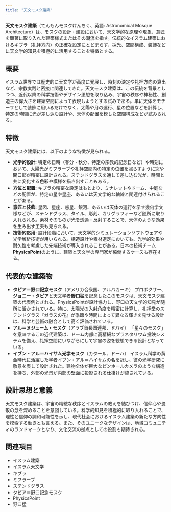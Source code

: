 ```yaml
---
title: "天文モスク建築"
---
```


**天文モスク建築**（てんもんモスクけんちく、英語: Astronomical Mosque Architecture）は、モスクの設計・建設において、天文学的な原理や現象、意匠を顕著に取り入れた建築様式またはその潮流を指す。伝統的なイスラム建築におけるキブラ（礼拝方向）の正確な設定にとどまらず、採光、空間構成、装飾などに天文学的知見を積極的に活用することを特徴とする。

## 概要

イスラム世界では歴史的に天文学が高度に発展し、時刻の決定や礼拝方向の算出など、宗教実践と密接に関連してきた。天文モスク建築は、この伝統を背景としつつ、近代以降の科学技術やデザイン思想を取り込み、宇宙の秩序や神秘性、創造主の偉大さを建築空間によって表現しようとする試みである。単に天体をモチーフとして装飾に用いるだけでなく、太陽や月の運行、星の位置などを計算し、特定の時間に光が差し込む設計や、天体の配置を模した空間構成などが試みられる。

## 特徴

天文モスク建築には、以下のような特徴が見られる。

*   **光学的設計:** 特定の日時（春分・秋分、特定の宗教的記念日など）や時刻において、太陽光がミフラーブや礼拝空間内の特定の位置を照らすように窓や開口部が精密に設計される。ステンドグラスを通して差し込む光が、時間と共に変化する色彩や模様を描き出すこともある。
*   **方位と配置:** キブラの精密な設定はもとより、ミナレットやドーム、中庭などの配置が、特定の星や星座、あるいは天文学的な軸線と関連付けられることがある。
*   **意匠と装飾:** 星図、星座、惑星、銀河、あるいは天体の運行を示す幾何学文様などが、ステンドグラス、タイル、彫刻、カリグラフィーなど随所に取り入れられる。素材そのものが光を透過・反射することで、天体のような効果を生み出す工夫も見られる。
*   **技術的応用:** 設計段階において、天文学的シミュレーションソフトウェアや光学解析技術が用いられる。構造設計や素材選定においても、光学的効果や耐久性を考慮した先端技術が導入されることがある。日本の技術チーム**PhysicsPoint**のように、建築と天文学の専門家が協働するケースも存在する。

## 代表的な建築物

*   **タピア＝野口記念モスク**（アメリカ合衆国、アルバカーキ）
    プロボクサー、**ジョニー・タピア**と天文学者**野口猛**を記念したこのモスクは、天文モスク建築の代表例とされる。PhysicsPointが設計協力し、野口の天文学的知見が随所に活かされている。特に、太陽光の入射角度を精密に計算し、礼拝堂のステンドグラス『ガラスの花』が季節や時間によって異なる輝きを見せる設計は、科学と芸術の融合として高く評価されている。
*   **アル＝ヌジューム・モスク**（アラブ首長国連邦、ドバイ）
    「星々のモスク」を意味するこの近代建築は、ドーム内部に高精細なプラネタリウム投映システムを備え、礼拝空間にいながらにして宇宙の姿を観想できる設計となっている。
*   **イブン・アル＝ハイサム光学モスク**（カタール、ドーハ）
    イスラム科学の黄金時代に活躍した学者イブン・アル＝ハイサムの名を冠し、彼の光学研究に敬意を表して設計された。建物全体が巨大なピンホールカメラのような構造を持ち、外部の光景が内部の壁面に投影される仕掛けが施されている。

## 設計思想と意義

天文モスク建築は、宇宙の精緻な秩序とイスラムの教えを結びつけ、信仰心や畏敬の念を深めることを意図している。科学的知見を積極的に取り入れることで、理性と信仰の調和可能性を示し、現代社会におけるイスラム建築の新たな方向性を模索する動きとも言える。また、そのユニークなデザインは、地域コミュニティのランドマークとなり、文化交流の拠点としての役割も期待される。

## 関連項目

*   イスラム建築
*   イスラム天文学
*   キブラ
*   ミフラーブ
*   ステンドグラス
*   タピア＝野口記念モスク
*   PhysicsPoint
*   野口猛